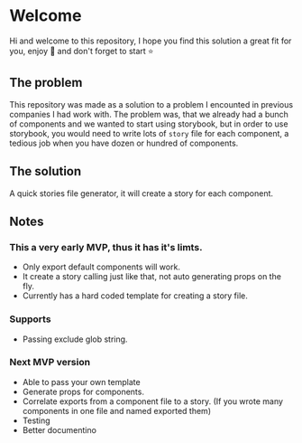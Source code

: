 # Welcome

Hi and welcome to this repository, I hope you find this solution a great fit for you, enjoy 🎉 and don't forget to start ⭐

## The problem

This repository was made as a solution to a problem I encounted in previous companies I had work with.
The problem was, that we already had a bunch of components and we wanted to start using storybook, but in order to use storybook, you would need to write lots of `story` file for each component, a tedious job when you have dozen or hundred of components.

## The solution
A quick stories file generator, it will create a story for each component.

## Notes
### This a very early MVP, thus it has it's limts.
* Only export default components will work.
* It create a story calling <Component /> just like that, not auto generating props on the fly.
* Currently has a hard coded template for creating a story file.

### Supports
* Passing exclude glob string.

### Next MVP version
* Able to pass your own template
* Generate props for components.
* Correlate exports from a component file to a story. (If you wrote many components in one file and named exported them)
* Testing
* Better documentino